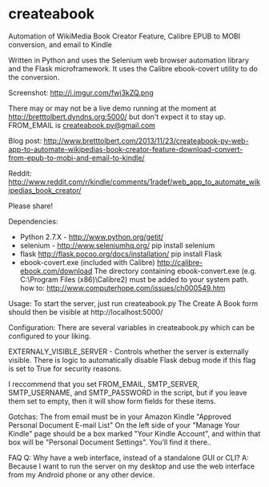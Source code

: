 createabook
===========

Automation of WikiMedia Book Creator Feature, Calibre EPUB to MOBI conversion, and email to Kindle

Written in Python and uses the Selenium web browser automation library and the Flask microframework. 
It uses the Calibre ebook-covert utility to do the conversion.

Screenshot: http://i.imgur.com/fwj3kZQ.png

There may or may not be a live demo running at the moment at http://bretttolbert.dyndns.org:5000/ but don't expect it to stay up. FROM_EMAIL is createabook.py@gmail.com

Blog post: http://www.bretttolbert.com/2013/11/23/createabook-py-web-app-to-automate-wikipedias-book-creator-feature-download-convert-from-epub-to-mobi-and-email-to-kindle/

Reddit: http://www.reddit.com/r/kindle/comments/1radef/web_app_to_automate_wikipedias_book_creator/

Please share!

Dependencies:
* Python 2.7.X - http://www.python.org/getit/
* selenium - http://www.seleniumhq.org/ pip install selenium
* flask http://flask.pocoo.org/docs/installation/ pip install Flask
* ebook-covert.exe (included with Calibre) http://calibre-ebook.com/download 
The directory containing ebook-convert.exe (e.g. C:\Program Files (x86)\Calibre2) must be added to your system path. how to: http://www.computerhope.com/issues/ch000549.htm

Usage:
To start the server, just run createabook.py
The Create A Book form should then be visible at http://localhost:5000/

Configuration:
There are several variables in createabook.py which can be configured to your liking.

EXTERNALY_VISIBLE_SERVER - Controls whether the server is externally visible. 
There is logic to automatically disable Flask debug mode if this flag is set to True for security reasons.

I reccommend that you set FROM_EMAIL, SMTP_SERVER, SMTP_USERNAME, and SMTP_PASSWORD in the script,
but if you leave them set to empty, then it will show form fields for these items. 

Gotchas:
The from email must be in your Amazon Kindle "Approved Personal Document E-mail List"
On the left side of your "Manage Your Kindle" page should be a box marked "Your Kindle Account", 
and within that box will be "Personal Document Settings". You'll find it there..

FAQ
Q: Why have a web interface, instead of a standalone GUI or CLI?
A: Because I want to run the server on my desktop and use the web interface 
from my Android phone or any other device.

